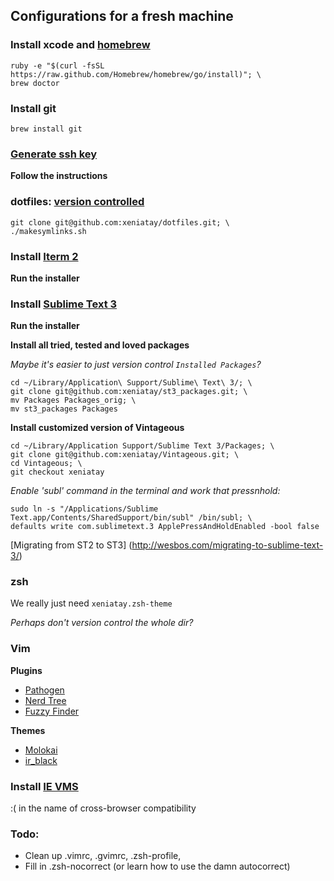 ## Configurations for a fresh machine

### Install xcode and [homebrew](http://brew.sh/)

    ruby -e "$(curl -fsSL https://raw.github.com/Homebrew/homebrew/go/install)"; \
    brew doctor

### Install git

    brew install git

### [Generate ssh key](https://help.github.com/articles/generating-ssh-keys)

**Follow the instructions**

### dotfiles: [version controlled](http://blog.smalleycreative.com/tutorials/using-git-and-github-to-manage-your-dotfiles/)

    git clone git@github.com:xeniatay/dotfiles.git; \
    ./makesymlinks.sh

### Install [Iterm 2](http://www.iterm2.com/)

**Run the installer**

### Install [Sublime Text 3](http://www.sublimetext.com/3)

**Run the installer**

**Install all tried, tested and loved packages**

*Maybe it's easier to just version control `Installed Packages`?*

    cd ~/Library/Application\ Support/Sublime\ Text\ 3/; \
    git clone git@github.com:xeniatay/st3_packages.git; \
    mv Packages Packages_orig; \
    mv st3_packages Packages

**Install customized version of Vintageous**

    cd ~/Library/Application Support/Sublime Text 3/Packages; \
    git clone git@github.com:xeniatay/Vintageous.git; \
    cd Vintageous; \
    git checkout xeniatay

*Enable 'subl' command in the terminal and work that pressnhold:*

    sudo ln -s "/Applications/Sublime Text.app/Contents/SharedSupport/bin/subl" /bin/subl; \
    defaults write com.sublimetext.3 ApplePressAndHoldEnabled -bool false

[Migrating from ST2 to ST3] (http://wesbos.com/migrating-to-sublime-text-3/)

### zsh

We really just need `xeniatay.zsh-theme`

*Perhaps don't version control the whole dir?*

### Vim

**Plugins**
- [Pathogen](https://github.com/tpope/vim-pathogen)
- [Nerd Tree](https://github.com/scrooloose/nerdtree)
- [Fuzzy Finder](https://github.com/vim-scripts/FuzzyFinder) 

**Themes**
- [Molokai](https://github.com/tomasr/dotfiles/tree/master/.vim/colors)
- [ir\_black](http://toddwerth.com/2011/07/21/the-original-ir_black-for-os-x-lion/)

### Install [IE VMS](http://infoheap.com/run-ie-on-mac-virtualbox/)

:( in the name of cross-browser compatibility

### Todo: 
- Clean up .vimrc, .gvimrc, .zsh-profile, 
- Fill in .zsh-nocorrect (or learn how to use the damn autocorrect)
